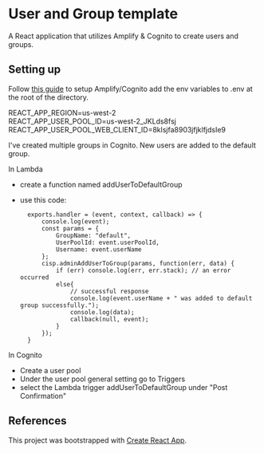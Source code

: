 # User and Group template
A React application that utilizes Amplify & Cognito to create users and groups.

## Setting up 
Follow [this guide](https://levelup.gitconnected.com/agnita-authentication-for-create-react-app-using-aws-cognito-80cde1fb781b) to setup Amplify/Cognito
add the env variables to .env at the root of the directory.

REACT_APP_REGION=us-west-2  
REACT_APP_USER_POOL_ID=us-west-2_JKLds8fsj  
REACT_APP_USER_POOL_WEB_CLIENT_ID=8klsjfa8903jfjklfjdsIe9  


I've created multiple groups in Cognito.  New users are added to the default group.

In Lambda
- create a function named addUserToDefaultGroup
- use this code:  

        exports.handler = (event, context, callback) => {  
            console.log(event);  
            const params = {  
                GroupName: "default",  
                UserPoolId: event.userPoolId,  
                Username: event.userName  
            };  
            cisp.adminAddUserToGroup(params, function(err, data) {  
                if (err) console.log(err, err.stack); // an error occurred  
                else{  
                    // successful response  
                    console.log(event.userName + " was added to default group successfully.");  
                    console.log(data);  
                    callback(null, event);  
                }                  
            });  
        }

In Cognito 
- Create a user pool
- Under the user pool general setting go to Triggers
- select the Lambda trigger addUserToDefaultGroup under "Post Confirmation"

## References
This project was bootstrapped with [Create React App](https://github.com/facebook/create-react-app).